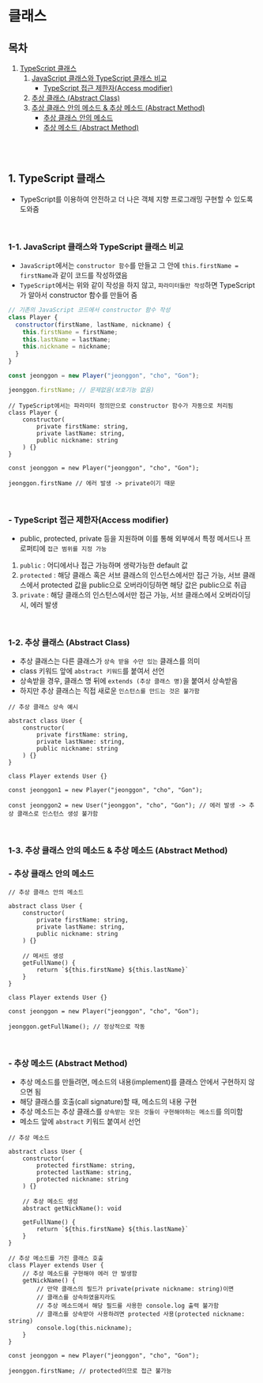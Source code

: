 # 클래스

## 목차

1. [TypeScript 클래스](#1-typescript-클래스)
    1. [JavaScript 클래스와 TypeScript 클래스 비교](#1-1-javascript-클래스와-typescript-클래스-비교)
        - [TypeScript 접근 제한자(Access modifier)](#--typescript-접근-제한자access-modifier)
    2. [추상 클래스 (Abstract Class)](#1-2-추상-클래스-abstract-class)
    3. [추상 클래스 안의 메소드 & 추상 메소드 (Abstract Method)](#1-3-추상-클래스-안의-메소드--추상-메소드-abstract-method)
        - [추상 클래스 안의 메소드](#--추상-클래스-안의-메소드)
        - [추상 메소드 (Abstract Method)](#--추상-메소드-abstract-method)

<br/>
<br/>

## 1. TypeScript 클래스

- TypeScript를 이용하여 안전하고 더 나은 객체 지향 프로그래밍 구현할 수 있도록 도와줌

<br/>

### 1-1. JavaScript 클래스와 TypeScript 클래스 비교

- `JavaScript`에서는 `constructor 함수`를 만들고 그 안에 `this.firstName = firstName`과 같이 코드를 작성하였음
- `TypeScript`에서는 위와 같이 작성을 하지 않고, `파라미터들만 작성`하면 TypeScript가 알아서 constructor 함수를 만들어 줌

```javascript
// 기존의 JavaScript 코드에서 constructor 함수 작성
class Player {
  constructor(firstName, lastName, nickname) {
    this.firstName = firstName;
    this.lastName = lastName;
    this.nickname = nickname;
  }
}

const jeonggon = new Player("jeonggon", "cho", "Gon");

jeonggon.firstName; // 문제없음(보호기능 없음)
```

```tsx
// TypeScript에서는 파라미터 정의만으로 constructor 함수가 자동으로 처리됨
class Player {
    constructor(
        private firstName: string,
        private lastName: string,
        public nickname: string
    ) {}
}

const jeonggon = new Player("jeonggon", "cho", "Gon");

jeonggon.firstName // 에러 발생 -> private이기 때문
```

<br/>

### - TypeScript 접근 제한자(Access modifier)

- public, protected, private 등을 지원하며 이를 통해 외부에서 특정 메서드나 프로퍼티에 `접근 범위를 지정 가능`

1. `public` : 어디에서나 접근 가능하며 생략가능한 default 값
2. `protected` : 해당 클래스 혹은 서브 클래스의 인스턴스에서만 접근 가능, 서브 클래스에서 protected 값을 public으로 오버라이딩하면 해당 값은 public으로 취급
3. `private` : 해당 클래스의 인스턴스에서만 접근 가능, 서브 클래스에서 오버라이딩 시, 에러 발생

<br/>

### 1-2. 추상 클래스 (Abstract Class)

- 추상 클래스는 다른 클래스가 `상속 받을 수만 있는` 클래스를 의미
- class 키워드 앞에 `abstract 키워드`를 붙여서 선언
- 상속받을 경우, 클래스 명 뒤에 `extends (추상 클래스 명)`을 붙여서 상속받음
- 하지만 추상 클래스는 직접 새로운 `인스턴스를 만드는 것은 불가함`

```tsx
// 추상 클래스 상속 예시

abstract class User {
    constructor(
        private firstName: string,
        private lastName: string,
        public nickname: string
    ) {}
}

class Player extends User {}

const jeonggon1 = new Player("jeonggon", "cho", "Gon");

const jeonggon2 = new User("jeonggon", "cho", "Gon"); // 에러 발생 -> 추상 클래스로 인스턴스 생성 불가함
```

<br/>

### 1-3. 추상 클래스 안의 메소드 & 추상 메소드 (Abstract Method)

### - 추상 클래스 안의 메소드

```tsx
// 추상 클래스 안의 메소드

abstract class User {
    constructor(
        private firstName: string,
        private lastName: string,
        public nickname: string
    ) {}
    
    // 메서드 생성
    getFullName() {
        return `${this.firstName} ${this.lastName}` 
    }
}

class Player extends User {}

const jeonggon = new Player("jeonggon", "cho", "Gon");

jeonggon.getFullName(); // 정상적으로 작동
```

<br/>

### - 추상 메소드 (Abstract Method)

- 추상 메소드를 만들려면, 메소드의 내용(implement)를 클래스 안에서 구현하지 않으면 됨
- 해당 클래스를 호출(call signature)할 때, 메소드의 내용 구현
- 추상 메소드는 추상 클래스를 `상속받는 모든 것들이 구현해야하는 메소드`를 의미함
- 메소드 앞에 `abstract` 키워드 붙여서 선언

```tsx
// 추상 메소드

abstract class User {
    constructor(
        protected firstName: string,
        protected lastName: string,
        protected nickname: string
    ) {}
    
    // 추상 메소드 생성
    abstract getNickName(): void
    
    getFullName() {
        return `${this.firstName} ${this.lastName}` 
    }
}

// 추상 메소드를 가진 클래스 호출
class Player extends User {
    // 추상 메소드를 구현해야 에러 안 발생함
    getNickName() {
        // 만약 클래스의 필드가 private(private nickname: string)이면
        // 클래스를 상속하였을지라도
        // 추상 메소드에서 해당 필드를 사용한 console.log 출력 불가함
        // 클래스를 상속받아 사용하려면 protected 사용(protected nickname: string)
        console.log(this.nickname);
    }
}

const jeonggon = new Player("jeonggon", "cho", "Gon");

jeonggon.firstName; // protected이므로 접근 불가능
```